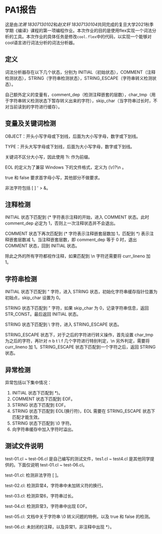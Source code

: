 # PA1报告

这是由*沈溯 18307130102*和*赵文轩 18307130104*共同完成的复旦大学2021秋季学期《编译》课程的第一项编程作业。本次作业的目的是使用flex实现一个词法分析的工具。本次作业的具体任务是修改`cool.flex`中的代码，以实现一个能够对cool语言进行词法分析的词法分析器。

## 定义

词法分析器存在以下几个状态，分别为 INITIAL（初始状态），COMMENT（注释检测状态），STRING（字符串检测状态），STRING_ESCAPE（字符串转义检测状态）。

自己额外定义的变量有，comment_dep（检测注释嵌套的层数），char_tmp（用于字符串转义检测状态下暂存转义出来的字符），skip_char（当字符串过长时，不对当前读到的字符进行缓存）。

## 变量及关键词检测

OBJECT：开头小写字母或下划线，后面为大小写字母，数字或下划线。

TYPE：开头大写字母或下划线，后面为大小写字母，数字或下划线。

关键词不区分大小写，因此使用 ?i: 作为前缀。

EOL 的定义为了兼容 Windows 下的文件格式，定义为 (\r)?\n 。

true 和 false 要求首字母小写，其他部分不做要求。

非法字符包括 [ ] ' > &。

## 注释检测

INITIAL 状态下匹配到 (* 字符表示注释的开始，进入 COMMENT 状态。此时 comment_dep 必定为 1，否则上一次注释状态并不会退出。

COMMENT 状态下再次匹配到 (* 字符表示注释嵌套层数加 1，匹配到 *) 表示注释嵌套层数减 1。当注释嵌套层数，即 comment_dep 等于 0 时，退出 COMMENT 状态，回到 INITIAL 状态。

除此之外的所有字符都视作注释，如果匹配到 \n 字符还需要将 curr_lineno 加 1。

## 字符串检测

INITIAL 状态下匹配到 “ 字符，进入 STRING 状态，初始化字符串缓存指针位置为初始点，skip_char 设置为 0。

STRING 状态下匹配到 ” 字符，如果 skip_char 为 0，记录字符串信息，返回 STR_CONST。最后返回 INITIAL 状态。

STRING 状态下匹配到 \ 字符，进入 STRING_ESCAPE 状态。

STRING_ESCAPE 状态下，对于之后的字符进行转义操作，首先设置 char_tmp 为之后的字符，再针对 n b t \ f 几个字符进行特别判定，\n 另外判定，需要将 curr_lineno 加 1。STRING_ESCAPE 状态下匹配到一个字符之后，返回 STRING 状态。

## 异常检测

异常包括以下集中情况：

1. INITIAL 状态下匹配到 *)。
2. COMMENT 状态下匹配到 EOF。
3. STRING 状态下匹配到 EOF。
4. STRING 状态下匹配到 EOL(换行符)，EOL 需要在 STRING_ESCAPE 状态下匹配才能生效。
5. STRING 状态下匹配到 \0 字符。
6. 向字符串缓存中加入字符时溢出。

## 测试文件说明

test-01.cl ~ test-06.cl 是自己编写的测试文件，tes1.cl ~ test4.cl 是其他同学提供的。下面仅说明 test-01.cl ~ test-06.cl。

test-01.cl: 检测非法字符 [ ]。

test-02.cl: 检测异常4，字符串中未加转义符的换行。

test-03.cl: 检测异常6，字符串过长。

test-04.cl: 检测异常3，字符串中出现 EOF。

test-05.cl: 文档中关于字符串 \0 转义问题的特例，以及 true 和 false 的检测。

test-06.cl: 未封闭的注释，以及异常1，非注释中出现 *）。
